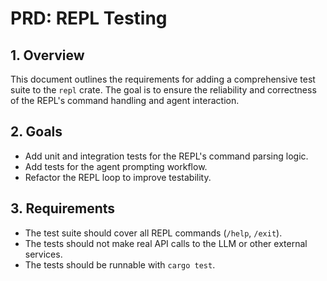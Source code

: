 # PRD: REPL Testing

## 1. Overview

This document outlines the requirements for adding a comprehensive test suite to the `repl` crate. The goal is to ensure the reliability and correctness of the REPL's command handling and agent interaction.

## 2. Goals

- Add unit and integration tests for the REPL's command parsing logic.
- Add tests for the agent prompting workflow.
- Refactor the REPL loop to improve testability.

## 3. Requirements

- The test suite should cover all REPL commands (`/help`, `/exit`).
- The tests should not make real API calls to the LLM or other external services.
- The tests should be runnable with `cargo test`.
